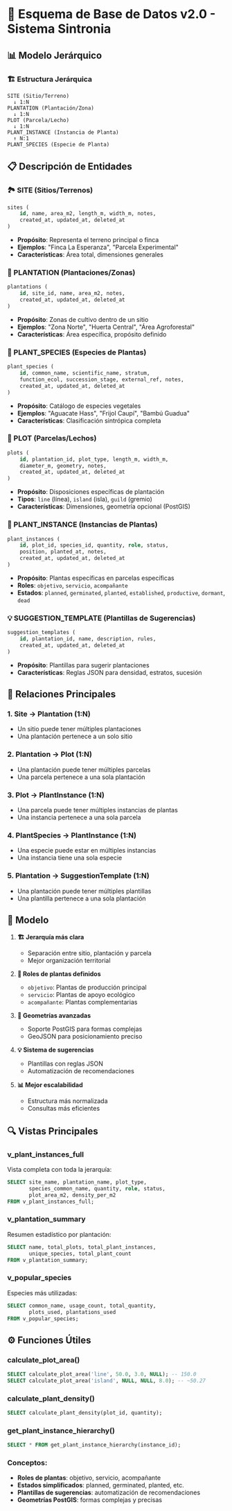 # 🌱 Esquema de Base de Datos v2.0 - Sistema Sintronia

## 📊 Modelo Jerárquico

### 🏗️ Estructura Jerárquica

```
SITE (Sitio/Terreno)
  ↓ 1:N
PLANTATION (Plantación/Zona)
  ↓ 1:N  
PLOT (Parcela/Lecho)
  ↓ 1:N
PLANT_INSTANCE (Instancia de Planta)
  ↑ N:1
PLANT_SPECIES (Especie de Planta)
```

## 📋 Descripción de Entidades

### **🏞️ SITE (Sitios/Terrenos)**
```sql
sites (
    id, name, area_m2, length_m, width_m, notes,
    created_at, updated_at, deleted_at
)
```
- **Propósito**: Representa el terreno principal o finca
- **Ejemplos**: "Finca La Esperanza", "Parcela Experimental"
- **Características**: Área total, dimensiones generales

### **🌿 PLANTATION (Plantaciones/Zonas)**
```sql
plantations (
    id, site_id, name, area_m2, notes,
    created_at, updated_at, deleted_at
)
```
- **Propósito**: Zonas de cultivo dentro de un sitio
- **Ejemplos**: "Zona Norte", "Huerta Central", "Área Agroforestal"
- **Características**: Área específica, propósito definido

### **🌱 PLANT_SPECIES (Especies de Plantas)**
```sql
plant_species (
    id, common_name, scientific_name, stratum, 
    function_ecol, succession_stage, external_ref, notes,
    created_at, updated_at, deleted_at
)
```
- **Propósito**: Catálogo de especies vegetales
- **Ejemplos**: "Aguacate Hass", "Frijol Caupí", "Bambú Guadua"
- **Características**: Clasificación sintrópica completa

### **📐 PLOT (Parcelas/Lechos)**
```sql
plots (
    id, plantation_id, plot_type, length_m, width_m, 
    diameter_m, geometry, notes,
    created_at, updated_at, deleted_at
)
```
- **Propósito**: Disposiciones específicas de plantación
- **Tipos**: `line` (línea), `island` (isla), `guild` (gremio)
- **Características**: Dimensiones, geometría opcional (PostGIS)

### **🌿 PLANT_INSTANCE (Instancias de Plantas)**
```sql
plant_instances (
    id, plot_id, species_id, quantity, role, status, 
    position, planted_at, notes,
    created_at, updated_at, deleted_at
)
```
- **Propósito**: Plantas específicas en parcelas específicas
- **Roles**: `objetivo`, `servicio`, `acompañante`
- **Estados**: `planned`, `germinated`, `planted`, `established`, `productive`, `dormant`, `dead`

### **💡 SUGGESTION_TEMPLATE (Plantillas de Sugerencias)**
```sql
suggestion_templates (
    id, plantation_id, name, description, rules,
    created_at, updated_at, deleted_at
)
```
- **Propósito**: Plantillas para sugerir plantaciones
- **Características**: Reglas JSON para densidad, estratos, sucesión

## 🔗 Relaciones Principales

### **1. Site → Plantation (1:N)**
- Un sitio puede tener múltiples plantaciones
- Una plantación pertenece a un solo sitio

### **2. Plantation → Plot (1:N)**
- Una plantación puede tener múltiples parcelas
- Una parcela pertenece a una sola plantación

### **3. Plot → PlantInstance (1:N)**
- Una parcela puede tener múltiples instancias de plantas
- Una instancia pertenece a una sola parcela

### **4. PlantSpecies → PlantInstance (1:N)**
- Una especie puede estar en múltiples instancias
- Una instancia tiene una sola especie

### **5. Plantation → SuggestionTemplate (1:N)**
- Una plantación puede tener múltiples plantillas
- Una plantilla pertenece a una sola plantación

## 🎯 Modelo

1. **🏗️ Jerarquía más clara**
   - Separación entre sitio, plantación y parcela
   - Mejor organización territorial

2. **🎯 Roles de plantas definidos**
   - `objetivo`: Plantas de producción principal
   - `servicio`: Plantas de apoyo ecológico
   - `acompañante`: Plantas complementarias

3. **📐 Geometrías avanzadas**
   - Soporte PostGIS para formas complejas
   - GeoJSON para posicionamiento preciso

4. **💡 Sistema de sugerencias**
   - Plantillas con reglas JSON
   - Automatización de recomendaciones

5. **📊 Mejor escalabilidad**
   - Estructura más normalizada
   - Consultas más eficientes

## 🔍 Vistas Principales

### **v_plant_instances_full**
Vista completa con toda la jerarquía:
```sql
SELECT site_name, plantation_name, plot_type, 
       species_common_name, quantity, role, status,
       plot_area_m2, density_per_m2
FROM v_plant_instances_full;
```

### **v_plantation_summary**
Resumen estadístico por plantación:
```sql
SELECT name, total_plots, total_plant_instances, 
       unique_species, total_plant_count
FROM v_plantation_summary;
```

### **v_popular_species**
Especies más utilizadas:
```sql
SELECT common_name, usage_count, total_quantity,
       plots_used, plantations_used
FROM v_popular_species;
```

## ⚙️ Funciones Útiles

### **calculate_plot_area()**
```sql
SELECT calculate_plot_area('line', 50.0, 3.0, NULL); -- 150.0
SELECT calculate_plot_area('island', NULL, NULL, 8.0); -- ~50.27
```

### **calculate_plant_density()**
```sql
SELECT calculate_plant_density(plot_id, quantity);
```

### **get_plant_instance_hierarchy()**
```sql
SELECT * FROM get_plant_instance_hierarchy(instance_id);
```

### **Conceptos:**
- **Roles de plantas**: objetivo, servicio, acompañante
- **Estados simplificados**: planned, germinated, planted, etc.
- **Plantillas de sugerencias**: automatización de recomendaciones
- **Geometrías PostGIS**: formas complejas y precisas

